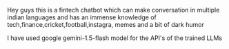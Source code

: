 Hey guys this is a fintech chatbot which can make conversation in multiple indian languages and has an immense knowledge of tech,finance,cricket,football,instagra, memes and a bit of dark humor

I have used google gemini-1.5-flash model for the  API's of the trained LLMs 
